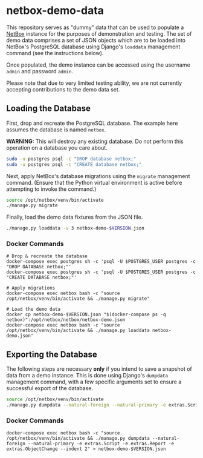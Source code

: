 # netbox-demo-data

This repository serves as "dummy" data that can be used to populate a [NetBox](https://github.com/netbox-community/netbox) instance for the purposes of demonstration and testing. The set of demo data comprises a set of JSON objects which are to be loaded into NetBox's PostgreSQL database using Django's `loaddata` management command (see the instructions below).

Once populated, the demo instance can be accessed using the username `admin` and password `admin`.

Please note that due to very limited testing ability, we are not currently accepting contributions to the demo data set.

## Loading the Database

First, drop and recreate the PostgreSQL database. The example here assumes the database is named `netbox`.

**WARNING:** This will destroy any existing database. Do not perform this operation on a database you care about.

```bash
sudo -u postgres psql -c "DROP database netbox;"
sudo -u postgres psql -c "CREATE database netbox;"
```

Next, apply NetBox's database migrations using the `migrate` management command. (Ensure that the Python virtual environment is active before attempting to invoke the command.)

```bash
source /opt/netbox/venv/bin/activate
./manage.py migrate
```

Finally, load the demo data fixtures from the JSON file.

```bash
./manage.py loaddata -v 3 netbox-demo-$VERSION.json
```

### Docker Commands

```
# Drop & recreate the database
docker-compose exec postgres sh -c 'psql -U $POSTGRES_USER postgres -c "DROP DATABASE netbox;"'
docker-compose exec postgres sh -c 'psql -U $POSTGRES_USER postgres -c "CREATE DATABASE netbox;"'

# Apply migrations
docker-compose exec netbox bash -c "source /opt/netbox/venv/bin/activate && ./manage.py migrate"

# Load the demo data
docker cp netbox-demo-$VERSION.json "$(docker-compose ps -q netbox)":/opt/netbox/netbox/netbox-demo.json
docker-compose exec netbox bash -c "source /opt/netbox/venv/bin/activate && ./manage.py loaddata netbox-demo.json"
```

## Exporting the Database

The following steps are necessary **only** if you intend to save a snapshot of data from a demo instance. This is done using Django's `dumpdata` management command, with a few specific arguments set to ensure a successful export of the database.

```bash
source /opt/netbox/venv/bin/activate
./manage.py dumpdata --natural-foreign --natural-primary -e extras.Script -e extras.Report -e extras.ObjectChange -e extras.CachedValue -e django_rq --indent 2 -o netbox-demo-$VERSION.json
```

### Docker Commands

```
docker-compose exec netbox bash -c "source /opt/netbox/venv/bin/activate && ./manage.py dumpdata --natural-foreign --natural-primary -e extras.Script -e extras.Report -e extras.ObjectChange --indent 2" > netbox-demo-$VERSION.json
```

